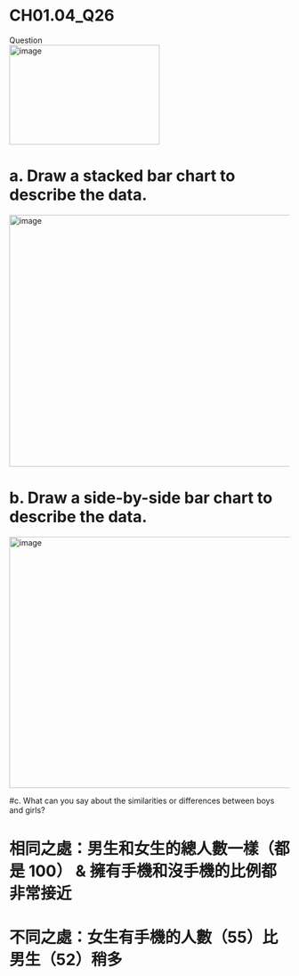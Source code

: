 # CH01.04_Q26
Question  
<img width="270" height="179" alt="image" src="https://github.com/user-attachments/assets/fdbdfd7e-ed2e-4fcd-91eb-9283c4c1f752" />

# a. Draw a stacked bar chart to describe the data. 
<img width="769" height="452" alt="image" src="https://github.com/user-attachments/assets/26d93b5d-9dfe-4227-bd50-68d56fab9dca" />

# b. Draw a side-by-side bar chart to describe the data.
<img width="753" height="451" alt="image" src="https://github.com/user-attachments/assets/5d4ebf21-7f79-42c3-8855-50ff8246ddc4" />

#c. What can you say about the similarities or differences between boys and girls?
# 相同之處：男生和女生的總人數一樣（都是 100） & 擁有手機和沒手機的比例都非常接近
# 不同之處：女生有手機的人數（55）比男生（52）稍多
